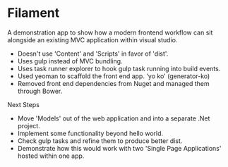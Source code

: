 ﻿# Filament

A demonstration app to show how a modern frontend workflow can sit alongside an existing MVC application
within visual studio.

- Doesn't use 'Content' and 'Scripts' in favor of 'dist'.
- Uses gulp instead of MVC bundling.
- Uses task runner explorer to hook gulp task running into build events.
- Used yeoman to scaffold the front end app. 'yo ko' (generator-ko)
- Removed front end dependencies from Nuget and managed them through Bower.

Next Steps

- Move 'Models' out of the web application and into a separate .Net project.
- Implement some functionality beyond hello world.
- Check gulp tasks and refine them to produce better dist.
- Demonstrate how this would work with two 'Single Page Applications' hosted within one app.